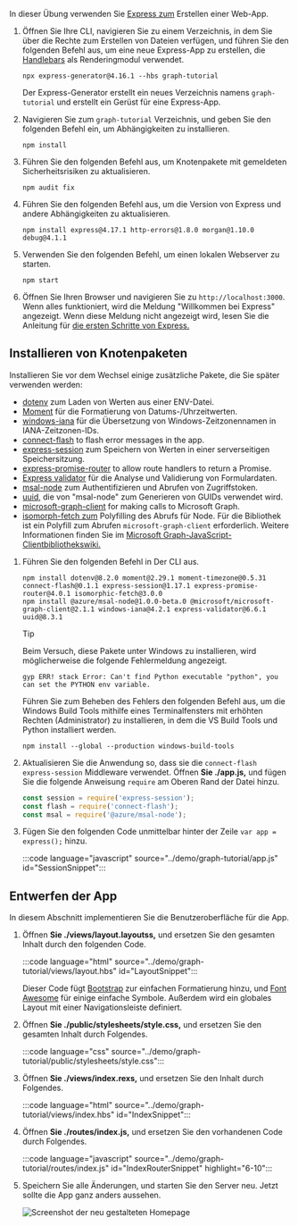 <!-- markdownlint-disable MD002 MD041 -->

In dieser Übung verwenden Sie [Express zum](http://expressjs.com/) Erstellen einer Web-App.

1. Öffnen Sie Ihre CLI, navigieren Sie zu einem Verzeichnis, in dem Sie über die Rechte zum Erstellen von Dateien verfügen, und führen Sie den folgenden Befehl aus, um eine neue Express-App zu erstellen, die [Handlebars](http://handlebarsjs.com/) als Renderingmodul verwendet.

    ```Shell
    npx express-generator@4.16.1 --hbs graph-tutorial
    ```

    Der Express-Generator erstellt ein neues Verzeichnis namens `graph-tutorial` und erstellt ein Gerüst für eine Express-App.

1. Navigieren Sie zum `graph-tutorial` Verzeichnis, und geben Sie den folgenden Befehl ein, um Abhängigkeiten zu installieren.

    ```Shell
    npm install
    ```

1. Führen Sie den folgenden Befehl aus, um Knotenpakete mit gemeldeten Sicherheitsrisiken zu aktualisieren.

    ```Shell
    npm audit fix
    ```

1. Führen Sie den folgenden Befehl aus, um die Version von Express und andere Abhängigkeiten zu aktualisieren.

    ```Shell
    npm install express@4.17.1 http-errors@1.8.0 morgan@1.10.0 debug@4.1.1
    ```

1. Verwenden Sie den folgenden Befehl, um einen lokalen Webserver zu starten.

    ```Shell
    npm start
    ```

1. Öffnen Sie Ihren Browser und navigieren Sie zu `http://localhost:3000`. Wenn alles funktioniert, wird die Meldung "Willkommen bei Express" angezeigt. Wenn diese Meldung nicht angezeigt wird, lesen Sie die Anleitung für [die ersten Schritte von Express.](http://expressjs.com/starter/generator.html)

## <a name="install-node-packages"></a>Installieren von Knotenpaketen

Installieren Sie vor dem Wechsel einige zusätzliche Pakete, die Sie später verwenden werden:

- [dotenv](https://github.com/motdotla/dotenv) zum Laden von Werten aus einer ENV-Datei.
- [Moment](https://github.com/moment/moment/) für die Formatierung von Datums-/Uhrzeitwerten.
- [windows-iana](https://github.com/rubenillodo/windows-iana) für die Übersetzung von Windows-Zeitzonennamen in IANA-Zeitzonen-IDs.
- [connect-flash](https://github.com/jaredhanson/connect-flash) to flash error messages in the app.
- [express-session](https://github.com/expressjs/session) zum Speichern von Werten in einer serverseitigen Speichersitzung.
- [express-promise-router](https://github.com/express-promise-router/express-promise-router) to allow route handlers to return a Promise.
- [Express validator](https://github.com/express-validator/express-validator) für die Analyse und Validierung von Formulardaten.
- [msal-node](https://github.com/AzureAD/microsoft-authentication-library-for-js/tree/dev/lib/msal-node) zum Authentifizieren und Abrufen von Zugriffstoken.
- [uuid,](https://github.com/uuidjs/uuid) die von "msal-node" zum Generieren von GUIDs verwendet wird.
- [microsoft-graph-client](https://github.com/microsoftgraph/msgraph-sdk-javascript) for making calls to Microsoft Graph.
- [isomorph-fetch zum](https://github.com/matthew-andrews/isomorphic-fetch) Polyfilling des Abrufs für Node. Für die Bibliothek ist ein Polyfill zum Abrufen `microsoft-graph-client` erforderlich. Weitere Informationen finden Sie im [Microsoft Graph-JavaScript-Clientbibliothekswiki.](https://github.com/microsoftgraph/msgraph-sdk-javascript/wiki/Migration-from-1.x.x-to-2.x.x#polyfill-only-when-required)

1. Führen Sie den folgenden Befehl in Der CLI aus.

    ```Shell
    npm install dotenv@8.2.0 moment@2.29.1 moment-timezone@0.5.31 connect-flash@0.1.1 express-session@1.17.1 express-promise-router@4.0.1 isomorphic-fetch@3.0.0
    npm install @azure/msal-node@1.0.0-beta.0 @microsoft/microsoft-graph-client@2.1.1 windows-iana@4.2.1 express-validator@6.6.1 uuid@8.3.1
    ```

    > [!TIP]
    > Beim Versuch, diese Pakete unter Windows zu installieren, wird möglicherweise die folgende Fehlermeldung angezeigt.
    >
    > ```Shell
    > gyp ERR! stack Error: Can't find Python executable "python", you can set the PYTHON env variable.
    > ```
    >
    > Führen Sie zum Beheben des Fehlers den folgenden Befehl aus, um die Windows Build Tools mithilfe eines Terminalfensters mit erhöhten Rechten (Administrator) zu installieren, in dem die VS Build Tools und Python installiert werden.
    >
    > ```Shell
    > npm install --global --production windows-build-tools
    > ```

1. Aktualisieren Sie die Anwendung so, dass sie die `connect-flash` `express-session` Middleware verwendet. Öffnen **Sie ./app.js,** und fügen Sie die folgende Anweisung `require` am Oberen Rand der Datei hinzu.

    ```javascript
    const session = require('express-session');
    const flash = require('connect-flash');
    const msal = require('@azure/msal-node');
    ```

1. Fügen Sie den folgenden Code unmittelbar hinter der Zeile `var app = express();` hinzu.

    :::code language="javascript" source="../demo/graph-tutorial/app.js" id="SessionSnippet":::

## <a name="design-the-app"></a>Entwerfen der App

In diesem Abschnitt implementieren Sie die Benutzeroberfläche für die App.

1. Öffnen **Sie ./views/layout.layoutss,** und ersetzen Sie den gesamten Inhalt durch den folgenden Code.

    :::code language="html" source="../demo/graph-tutorial/views/layout.hbs" id="LayoutSnippet":::

    Dieser Code fügt [Bootstrap](http://getbootstrap.com/) zur einfachen Formatierung hinzu, und [Font Awesome](https://fontawesome.com/) für einige einfache Symbole. Außerdem wird ein globales Layout mit einer Navigationsleiste definiert.

1. Öffnen **Sie ./public/stylesheets/style.css,** und ersetzen Sie den gesamten Inhalt durch Folgendes.

    :::code language="css" source="../demo/graph-tutorial/public/stylesheets/style.css":::

1. Öffnen **Sie ./views/index.rexs,** und ersetzen Sie den Inhalt durch Folgendes.

    :::code language="html" source="../demo/graph-tutorial/views/index.hbs" id="IndexSnippet":::

1. Öffnen **Sie ./routes/index.js,** und ersetzen Sie den vorhandenen Code durch Folgendes.

    :::code language="javascript" source="../demo/graph-tutorial/routes/index.js" id="IndexRouterSnippet" highlight="6-10":::

1. Speichern Sie alle Änderungen, und starten Sie den Server neu. Jetzt sollte die App ganz anders aussehen.

    ![Screenshot der neu gestalteten Homepage](./images/create-app-01.png)
